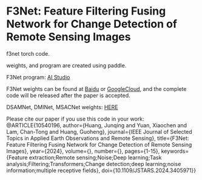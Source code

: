 # F3Net: Feature Filtering Fusing Network for Change Detection of Remote Sensing Images
f3net torch code. 

weights, and program are created using paddle.

F3Net program: [AI Studio](https://aistudio.baidu.com/projectdetail/7967708?sUid=285037&shared=1&ts=1717043536848)

F3Net weights can be found at [Baidu](https://aistudio.baidu.com/datasetdetail/250593) or [GoogleCloud](https://drive.google.com/file/d/1YbskRCxcS6AhDsuiIM38WYYiiB5o-rfu/view?usp=sharing), and the complete code will be released after the paper is accepted.

DSAMNet, DMINet, MSACNet weights: [HERE](https://drive.google.com/drive/folders/1omjiY44rFSDU50-FvSxkv_jWQ9e1NawL?usp=sharing)

Please cite our paper if you use this code in your work:
@ARTICLE{10540196,
  author={Huang, Junqing and Yuan, Xiaochen and Lam, Chan-Tong and Huang, Guoheng},
  journal={IEEE Journal of Selected Topics in Applied Earth Observations and Remote Sensing}, 
  title={F3Net: Feature Filtering Fusing Network for Change Detection of Remote Sensing Images}, 
  year={2024},
  volume={},
  number={},
  pages={1-15},
  keywords={Feature extraction;Remote sensing;Noise;Deep learning;Task analysis;Filtering;Transformers;Change detection;deep learning;noise information;multiple receptive fields},
  doi={10.1109/JSTARS.2024.3405971}}

